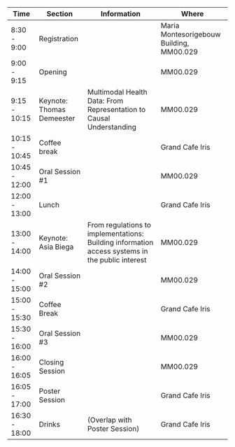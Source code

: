 
| Time          | Section         | Information   | Where | 
| ------------- | --------------- | ------------- | ------------- |
| 8:30 - 9:00   | Registration    | | Maria Montesorigebouw Building, MM00.029 |
| 9:00 - 9:15   | Opening         | | MM00.029 |
| 9:15 - 10:15  | Keynote: Thomas Demeester | Multimodal Health Data: From Representation to Causal Understanding | MM00.029 |
| 10:15 - 10:45 | Coffee break    | | Grand Cafe Iris |
| 10:45 - 12:00 | Oral Session #1 | | MM00.029 |
| 12:00 - 13:00 | Lunch           | | Grand Cafe Iris |
| 13:00 - 14:00 | Keynote: Asia Biega | From regulations to implementations: Building information access systems in the public interest  | MM00.029 |
| 14:00 - 15:00 | Oral Session #2 | | MM00.029 |
| 15:00 - 15:30 | Coffee Break    | | Grand Cafe Iris |
| 15:30 - 16:00 | Oral Session #3 | | MM00.029 |
| 16:00 - 16:05 | Closing Session | | MM00.029 |
| 16:05 - 17:00 | Poster Session  | | Grand Cafe Iris |
| 16:30 - 18:00 | Drinks          | (Overlap with Poster Session) | Grand Cafe Iris |
